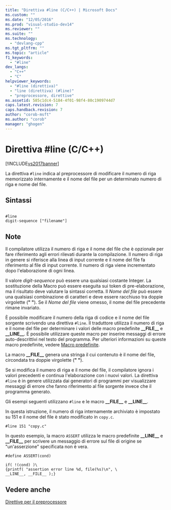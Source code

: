 ```yaml
---
title: "Direttiva #line (C/C++) | Microsoft Docs"
ms.custom: ""
ms.date: "12/05/2016"
ms.prod: "visual-studio-dev14"
ms.reviewer: ""
ms.suite: ""
ms.technology: 
  - "devlang-cpp"
ms.tgt_pltfrm: ""
ms.topic: "article"
f1_keywords: 
  - "#line"
dev_langs: 
  - "C++"
  - "C"
helpviewer_keywords: 
  - "#line (direttiva)"
  - "line (direttiva) (#line)"
  - "preprocessore, direttive"
ms.assetid: 585c1dc4-5184-4f01-98f4-80c1909744d7
caps.latest.revision: 7
caps.handback.revision: 7
author: "corob-msft"
ms.author: "corob"
manager: "ghogen"
---
```

# Direttiva #line (C/C++)
[!INCLUDE[vs2017banner](../assembler/inline/includes/vs2017banner.md)]

La direttiva `#line` indica al preprocessore di modificare il numero di riga memorizzato internamente e il nome del file per un determinato numero di riga e nome del file.  
  
## Sintassi  
  
```  
  
#line   
digit-sequence ["filename"]  
```  
  
## Note  
 Il compilatore utilizza il numero di riga e il nome del file che è opzionale per fare riferimento agli errori rilevati durante la compilazione.  Il numero di riga in genere si riferisce alla linea di input corrente e il nome del file fa riferimento al file di input corrente.  Il numero di riga viene incrementato dopo l'elaborazione di ogni linea.  
  
 Il valore *digit\-sequence* può essere una qualsiasi costante Integer.  La sostituzione della Macro può essere eseguita sui token di pre\-elaborazione, ma il risultato deve valutare la sintassi corretta.  Il *Nome del file* può essere una qualsiasi combinazione di caratteri e deve essere racchiuso tra doppie virgolette \(**" "**\).  Se il *Nome del file* viene omesso, il nome del file precedente rimane invariato.  
  
 È possibile modificare il numero della riga di codice e il nome del file sorgente scrivendo una direttiva `#line`.  Il traduttore utilizza il numero di riga e il nome del file per determinare i valori delle macro predefinite **\_\_FILE\_\_** e **\_\_LINE\_\_**.  È possibile utilizzare queste macro per inserire messaggi di errore auto\-descrittivi nel testo del programma.  Per ulteriori informazioni su queste macro predefinite, vedere [Macro predefinite](../preprocessor/predefined-macros.md).  
  
 La macro **\_\_FILE\_\_** genera una stringa il cui contenuto è il nome del file, circondata tra doppie virgolette \(**" "**\).  
  
 Se si modifica il numero di riga e il nome del file, il compilatore ignora i valori precedenti e continua l'elaborazione con i nuovi valori.  La direttiva `#line` è in genere utilizzata dai generatori di programmi per visualizzare messaggi di errore che fanno riferimento al file sorgente invece che il programma generato.  
  
 Gli esempi seguenti utilizzano `#line` e le macro **\_\_FILE\_\_** e **\_\_LINE\_\_**.  
  
 In questa istruzione, il numero di riga internamente archiviato è impostato su 151 e il nome del file è stato modificato in `copy.c`.  
  
```  
#line 151 "copy.c"  
```  
  
 In questo esempio, la macro `ASSERT` utilizza le macro predefinite **\_\_LINE\_\_** e **\_\_FILE\_\_** per scrivere un messaggio di errore sul file di origine se "un'asserzione" specificata non è vera.  
  
```  
#define ASSERT(cond)  
  
if( !(cond) )\  
{printf( "assertion error line %d, file(%s)\n", \  
__LINE__, __FILE__ );}  
```  
  
## Vedere anche  
 [Direttive per il preprocessore](../preprocessor/preprocessor-directives.md)